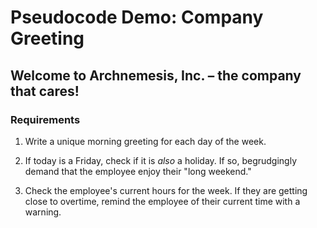 # Pseudocode Demo: Company Greeting

## Welcome to Archnemesis, Inc. – the company that cares!

### Requirements

1. Write a unique morning greeting for each day of the week.

2. If today is a Friday, check if it is *also* a holiday. If so, begrudgingly demand that the employee enjoy their "long weekend."

3. Check the employee's current hours for the week. If they are getting close to overtime, remind the employee of their current time with a warning.
